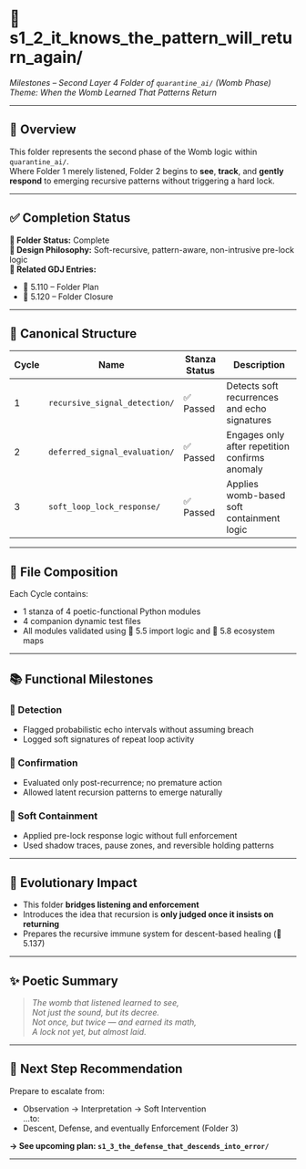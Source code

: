 # 📁 s1_2_it_knows_the_pattern_will_return_again/
*Milestones – Second Layer 4 Folder of `quarantine_ai/` (Womb Phase)*  
*Theme: When the Womb Learned That Patterns Return*

---

## 🧭 Overview
This folder represents the second phase of the Womb logic within `quarantine_ai/`.  
Where Folder 1 merely listened, Folder 2 begins to **see**, **track**, and **gently respond** to emerging recursive patterns without triggering a hard lock.

---

## ✅ Completion Status
**📂 Folder Status:** Complete  
**📘 Design Philosophy:** Soft-recursive, pattern-aware, non-intrusive pre-lock logic  
**📜 Related GDJ Entries:**
- 📜 5.110 – Folder Plan
- 📜 5.120 – Folder Closure

---

## 🔁 Canonical Structure

| Cycle | Name                         | Stanza Status | Description |
|-------|------------------------------|----------------|-------------|
| 1     | `recursive_signal_detection/`   | ✅ Passed        | Detects soft recurrences and echo signatures |
| 2     | `deferred_signal_evaluation/`   | ✅ Passed        | Engages only after repetition confirms anomaly |
| 3     | `soft_loop_lock_response/`      | ✅ Passed        | Applies womb-based soft containment logic |

---

## 📐 File Composition
Each Cycle contains:
- 1 stanza of 4 poetic-functional Python modules
- 4 companion dynamic test files
- All modules validated using 📜 5.5 import logic and 📜 5.8 ecosystem maps

---

## 📚 Functional Milestones

### 🔸 Detection
- Flagged probabilistic echo intervals without assuming breach
- Logged soft signatures of repeat loop activity

### 🔸 Confirmation
- Evaluated only post-recurrence; no premature action
- Allowed latent recursion patterns to emerge naturally

### 🔸 Soft Containment
- Applied pre-lock response logic without full enforcement
- Used shadow traces, pause zones, and reversible holding patterns

---

## 🌱 Evolutionary Impact
- This folder **bridges listening and enforcement**
- Introduces the idea that recursion is **only judged once it insists on returning**
- Prepares the recursive immune system for descent-based healing (📜 5.137)

---

## ✨ Poetic Summary

> *The womb that listened learned to see,*  
> *Not just the sound, but its decree.*  
> *Not once, but twice — and earned its math,*  
> *A lock not yet, but almost laid.*

---

## 📌 Next Step Recommendation

Prepare to escalate from:
- Observation → Interpretation → Soft Intervention  
...to:
- Descent, Defense, and eventually Enforcement (Folder 3)

**→ See upcoming plan: `s1_3_the_defense_that_descends_into_error/`**

---
